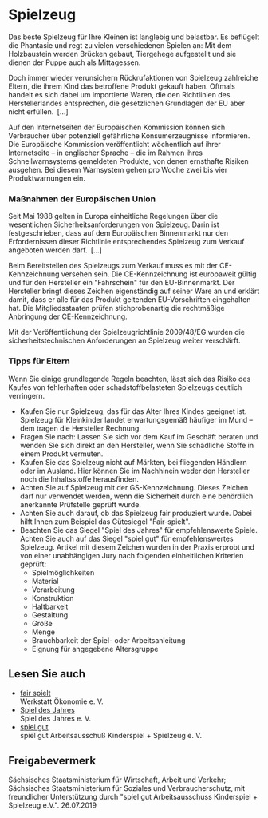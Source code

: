 # Spielzeug

Das beste Spielzeug für Ihre Kleinen ist langlebig und belastbar. Es beflügelt die Phantasie und regt zu vielen verschiedenen Spielen an: Mit dem Holzbaustein werden Brücken gebaut, Tiergehege aufgestellt und sie dienen der Puppe auch als Mittagessen.

Doch immer wieder verunsichern Rückrufaktionen von Spielzeug zahlreiche Eltern, die ihrem Kind das betroffene Produkt gekauft haben. Oftmals handelt es sich dabei um importierte Waren, die den Richtlinien des Herstellerlandes entsprechen, die gesetzlichen Grundlagen der EU aber nicht erfüllen. [...]

Auf den Internetseiten der Europäischen Kommission können sich Verbraucher über potenziell gefährliche Konsumerzeugnisse informieren. Die Europäische Kommission veröffentlicht wöchentlich auf ihrer Internetseite – in englischer Sprache – die im Rahmen ihres Schnellwarnsystems gemeldeten Produkte, von denen ernsthafte Risiken ausgehen. Bei diesem Warnsystem gehen pro Woche zwei bis vier Produktwarnungen ein.

### Maßnahmen der Europäischen Union

Seit Mai 1988 gelten in Europa einheitliche Regelungen über die wesentlichen Sicherheitsanforderungen von Spielzeug. Darin ist festgeschrieben, dass auf dem Europäischen Binnenmarkt nur den Erfordernissen dieser Richtlinie entsprechendes Spielzeug zum Verkauf angeboten werden darf. [...]

Beim Bereitstellen des Spielzeugs zum Verkauf muss es mit der CE-Kennzeichnung versehen sein. Die CE-Kennzeichnung ist europaweit gültig und für den Hersteller ein "Fahrschein" für den EU-Binnenmarkt. Der Hersteller bringt dieses Zeichen eigenständig auf seiner Ware an und erklärt damit, dass er alle für das Produkt geltenden EU-Vorschriften eingehalten hat. Die Mitgliedsstaaten prüfen stichprobenartig die rechtmäßige Anbringung der CE-Kennzeichnung.

Mit der Veröffentlichung der Spielzeugrichtlinie 2009/48/EG wurden die sicherheitstechnischen Anforderungen an Spielzeug weiter verschärft.

### Tipps für Eltern

Wenn Sie einige grundlegende Regeln beachten, lässt sich das Risiko des Kaufes von fehlerhaften oder schadstoffbelasteten Spielzeugs deutlich verringern.

* Kaufen Sie nur Spielzeug, das für das Alter Ihres Kindes geeignet ist. Spielzeug für Kleinkinder landet erwartungsgemäß häufiger im Mund – dem tragen die Hersteller Rechnung.
* Fragen Sie nach: Lassen Sie sich vor dem Kauf im Geschäft beraten und wenden Sie sich direkt an den Hersteller, wenn Sie schädliche Stoffe in einem Produkt vermuten.
* Kaufen Sie das Spielzeug nicht auf Märkten, bei fliegenden Händlern oder im Ausland. Hier können Sie im Nachhinein weder den Hersteller noch die Inhaltsstoffe herausfinden.
* Achten Sie auf Spielzeug mit der GS-Kennzeichnung. Dieses Zeichen darf nur verwendet werden, wenn die Sicherheit durch eine behördlich anerkannte Prüfstelle geprüft wurde.
* Achten Sie auch darauf, ob das Spielzeug fair produziert wurde. Dabei hilft Ihnen zum Beispiel das Gütesiegel "Fair-spielt".
* Beachten Sie das Siegel "Spiel des Jahres" für empfehlenswerte Spiele. Achten Sie auch auf das Siegel "spiel gut" für empfehlenswertes Spielzeug. Artikel mit diesem Zeichen wurden in der Praxis erprobt und von einer unabhängigen Jury nach folgenden einheitlichen Kriterien geprüft:
  + Spielmöglichkeiten
  + Material
  + Verarbeitung
  + Konstruktion
  + Haltbarkeit
  + Gestaltung
  + Größe
  + Menge
  + Brauchbarkeit der Spiel- oder Arbeitsanleitung
  + Eignung für angegebene Altersgruppe

## Lesen Sie auch

* [fair spielt](http://www.fair-spielt.de "Werkstatt Ökonomie e.V.: Siegel für Spielzeug aus fairer Produktion und fairem Handel")  
  Werkstatt Ökonomie e. V.
* [Spiel des Jahres](https://www.spiel-des-jahres.com/de/preistraegerarchiv "Spiel des Jahres e.V. Preisträgerarchiv")  
  Spiel des Jahres e. V.
* [spiel gut](http://www.spiel-gut.de "spiel gut e.V.")  
  spiel gut Arbeitsausschuß Kinderspiel + Spielzeug e. V.

## Freigabevermerk

Sächsisches Staatsministerium für Wirtschaft, Arbeit und Verkehr; Sächsisches Staatsministerium für Soziales und Verbraucherschutz, mit freundlicher Unterstützung durch "spiel gut Arbeitsausschuss Kinderspiel + Spielzeug e.V.". 26.07.2019
